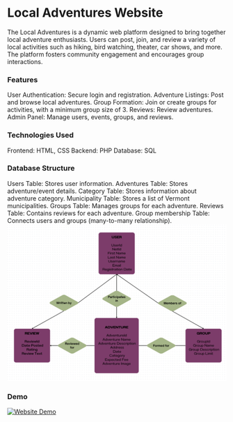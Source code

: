 # Local Adventures Website
The Local Adventures is a dynamic web platform designed to bring together local adventure enthusiasts. Users can post, join, and review a variety of local activities such as hiking, bird watching, theater, car shows, and more. The platform fosters community engagement and encourages group interactions.

### Features
User Authentication: Secure login and registration.
Adventure Listings: Post and browse local adventures.
Group Formation: Join or create groups for activities, with a minimum group size of 3.
Reviews: Review adventures.
Admin Panel: Manage users, events, groups, and reviews.

### Technologies Used
Frontend: HTML, CSS
Backend: PHP
Database: SQL

### Database Structure
Users Table: Stores user information.
Adventures Table: Stores adventure/event details.
Category Table: Stores information about adventure category.
Municipality Table: Stores a list of Vermont municipalities.
Groups Table: Manages groups for each adventure.
Reviews Table: Contains reviews for each adventure.
Group membership Table: Connects users and groups (many-to-many relationship).
![ER diagram](https://github.com/TseringLhakhang/Local-Adventures-Website/blob/main/erd.png)

### Demo
[![Website Demo](https://img.youtube.com/vi/IwkoVa5_Zk/0.jpg)](https://www.youtube.com/watch?v=_IwkoVa5_Zk)
